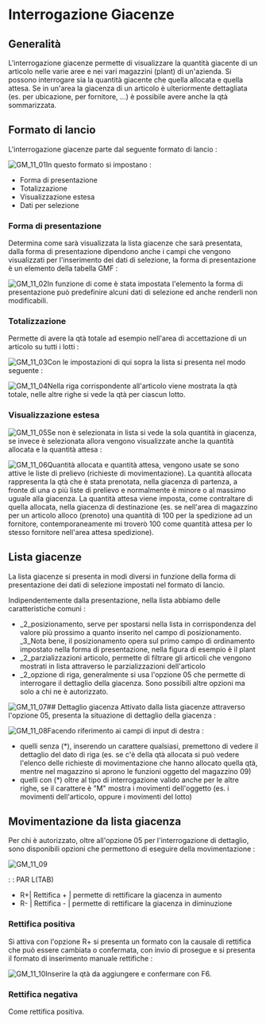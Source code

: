 # Interrogazione Giacenze
## Generalità
L'interrogazione giacenze permette di visualizzare la quantità giacente di un articolo nelle varie aree e nei vari magazzini (plant) di un'azienda.
Si possono interrogare sia la quantità giacente che quella allocata e quella attesa.
Se in un'area la giacenza di un articolo è ulteriormente dettagliata (es. per ubicazione, per fornitore, ...) è possibile avere anche la qtà sommarizzata.

## Formato di lancio
L'interrogazione giacenze parte dal seguente formato di lancio : 

![GM_11_01](http://doc.smeup.com/immagini/MBDOC_OGG-P_GMQU01/GM_11_01.png)In questo formato si impostano : 

- Forma di presentazione
- Totalizzazione
- Visualizzazione estesa
- Dati per selezione


### Forma di presentazione
Determina come sarà visualizzata la lista giacenze che sarà presentata, dalla forma di presentazione dipendono anche i campi che vengono visualizzati per l'inserimento dei dati di selezione, la forma di presentazione è un elemento della tabella GMF : 

![GM_11_02](http://doc.smeup.com/immagini/MBDOC_OGG-P_GMQU01/GM_11_02.png)In funzione di come è stata impostata l'elemento la forma di presentazione può predefinire alcuni dati di selezione ed anche renderli non modificabili.

### Totalizzazione
Permette di avere la qtà totale ad esempio nell'area di accettazione di un articolo su tutti i lotti : 

![GM_11_03](http://doc.smeup.com/immagini/MBDOC_OGG-P_GMQU01/GM_11_03.png)Con le impostazioni di qui sopra la lista si presenta nel modo seguente : 

![GM_11_04](http://doc.smeup.com/immagini/MBDOC_OGG-P_GMQU01/GM_11_04.png)Nella riga corrispondente all'articolo viene mostrata la qtà totale, nelle altre righe si vede la qtà per ciascun lotto.

### Visualizzazione estesa

![GM_11_05](http://doc.smeup.com/immagini/MBDOC_OGG-P_GMQU01/GM_11_05.png)Se non è selezionata in lista si vede la sola quantità in giacenza, se invece è selezionata allora vengono visualizzate anche la quantità allocata e la quantità attesa : 

![GM_11_06](http://doc.smeup.com/immagini/MBDOC_OGG-P_GMQU01/GM_11_06.png)Quantità allocata e quantità attesa, vengono usate se sono attive le liste di prelievo (richieste di movimentazione).
La quantità allocata rappresenta la qtà che è stata prenotata, nella giacenza di partenza, a fronte di una o più liste di prelievo e normalmente è minore o al massimo uguale alla giacenza.
La quantità attesa viene imposta, come contraltare di quella allocata, nella giacenza di destinazione (es. se nell'area di magazzino per un articolo alloco (prenoto) una quantità di 100 per la spedizione ad un fornitore, contemporaneamente mi troverò 100 come quantità attesa per lo stesso fornitore nell'area attesa spedizione).

## Lista giacenze
La lista giacenze si presenta in modi diversi in funzione della forma di presentazione dei dati di selezione impostati nel formato di lancio.

Indipendentemente dalla presentazione, nella lista abbiamo delle caratteristiche comuni : 

- _2_posizionamento, serve per spostarsi nella lista in corrispondenza del valore più prossimo a quanto inserito nel campo di posizionamento.
_3_Nota bene, il posizionamento opera sul primo campo di ordinamento impostato nella forma di presentazione, nella figura di esempio è il plant
- _2_parzializzazioni articolo, permette di filtrare gli articoli che vengono mostrati in lista attraverso le parzializzazioni dell'articolo
- _2_opzione di riga, generalmente si usa l'opzione 05 che permette di interrogare il dettaglio della giacenza. Sono possibili altre opzioni ma solo a chi ne è autorizzato.


![GM_11_07](http://doc.smeup.com/immagini/MBDOC_OGG-P_GMQU01/GM_11_07.png)## Dettaglio giacenza
Attivato dalla lista giacenze attraverso l'opzione 05, presenta la situazione di dettaglio della giacenza : 

![GM_11_08](http://doc.smeup.com/immagini/MBDOC_OGG-P_GMQU01/GM_11_08.png)Facendo riferimento ai campi di input di destra : 

- quelli senza (\*), inserendo un carattere qualsiasi, premettono di vedere il dettaglio del dato di riga (es. se c'è della qtà allocata si può vedere l'elenco delle richieste di movimentazione che hanno allocato quella qtà, mentre nel magazzino si aprono le funzioni oggetto del magazzino 09)
- quelli con (\*) oltre al tipo di interrogazione valido anche per le altre righe, se il carattere è "M" mostra i movimenti dell'oggetto (es. i movimenti dell'articolo, oppure i movimenti del lotto)


## Movimentazione da lista giacenza
Per chi è autorizzato, oltre all'opzione 05 per l'interrogazione di dettaglio, sono disponibili opzioni che permettono di eseguire della movimentazione : 

![GM_11_09](http://doc.smeup.com/immagini/MBDOC_OGG-P_GMQU01/GM_11_09.png)

 :  : PAR L(TAB)
- R+| Rettifica + | permette di rettificare la giacenza in aumento
- R- | Rettifica - | permette di rettificare la giacenza in diminuzione


### Rettifica positiva
Si attiva con l'opzione R+ si presenta un formato con la causale di rettifica che può essere cambiata o confermata, con invio di prosegue e si presenta il formato di inserimento manuale rettifiche : 

![GM_11_10](http://doc.smeup.com/immagini/MBDOC_OGG-P_GMQU01/GM_11_10.png)Inserire la qtà da aggiungere e confermare con F6.

### Rettifica negativa
Come rettifica positiva.
